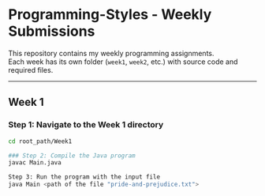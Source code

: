 # Programming-Styles - Weekly Submissions
This repository contains my weekly programming assignments.  
Each week has its own folder (`week1`, `week2`, etc.) with source code and required files.

---

## Week 1

### Step 1: Navigate to the Week 1 directory
```bash
cd root_path/Week1

### Step 2: Compile the Java program
javac Main.java

Step 3: Run the program with the input file
java Main <path of the file "pride-and-prejudice.txt">
